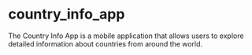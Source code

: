 # country_info_app
The Country Info App is a mobile application that allows users to explore detailed information about countries from around the world.
